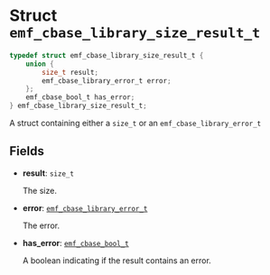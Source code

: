 # Struct `emf_cbase_library_size_result_t`

```c
typedef struct emf_cbase_library_size_result_t {
    union {
        size_t result;
        emf_cbase_library_error_t error;
    };
    emf_cbase_bool_t has_error;
} emf_cbase_library_size_result_t;
```

A struct containing either a `size_t` or an `emf_cbase_library_error_t`

## Fields

- **result**: `size_t`

    The size.

- **error**: [`emf_cbase_library_error_t`](./enum.emf_cbase_library_error_t.md)

    The error.

- **has_error**: [`emf_cbase_bool_t`](./enum.emf_cbase_bool_t.md)

    A boolean indicating if the result contains an error.
